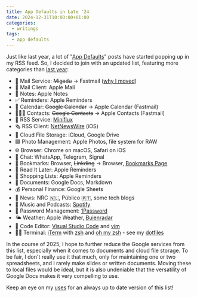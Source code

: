```yaml
---
title: App Defaults in Late '24
date: 2024-12-31T10:00:00+01:00
categories:
  - writings
tags:
  - app defaults
---
```


Just like last year, a lot of "[App Defaults](https://defaults.rknight.me/)" posts have started popping up in my RSS feed. So, I decided to join with an updated list, featuring more categories than [last year](/2023/11/08/app-defaults/):

- 📮 Mail Service: ~~Migadu~~ → Fastmail ([why I moved](/2024/01/02/moving-to-fastmail/))
- 📨 Mail Client: Apple Mail
- 📝 Notes: Apple Notes
- ✅ Reminders: Apple Reminders
- 📆 Calendar: ~~Google Calendar~~ → Apple Calendar (Fastmail)
- 🙍🏻‍♂️ Contacts: ~~Google Contacts~~ → Apple Contacts (Fastmail)
- 📖 RSS Service: [Miniflux](https://miniflux.app/)
- 🗞️ RSS Client: [NetNewsWire](https://netnewswire.com/) (iOS)
- 📁 Cloud File Storage: iCloud, Google Drive
- 🟦 Photo Management: Apple Photos, file system for RAW
- 🌐 Browser: Chrome on macOS, Safari on iOS
- 💬 Chat: WhatsApp, Telegram, Signal
- 🔖 Bookmarks: Browser, ~~Linkding~~ → Browser, [Bookmarks Page](/bookmarks/)
- 📑 Read It Later: Apple Reminders
- 🛒 Shopping Lists: Apple Reminders
- 📄 Documents: Google Docs, Markdown
- 💰 Personal Finance: Google Sheets
- 📰 News: NRC 🇳🇱, Público 🇵🇹, some tech blogs
- 🎵 Music and Podcasts: [Spotify](https://spotify.com/)
- 🔐 Password Management: [1Password](https://1password.com/)
- 🌤️ Weather: Apple Weather, [Buienradar](https://www.buienradar.nl/)
- 🧮 Code Editor: [Visual Studio Code](https://code.visualstudio.com/) and [vim](https://www.vim.org/)
- 👨‍💻 Terminal: [iTerm](https://iterm2.com/) with [zsh](https://en.wikipedia.org/wiki/Z_shell) and [oh my zsh](https://ohmyz.sh/) - see my [dotfiles](https://github.com/hacdias/dotfiles)

In the course of 2025, I hope to further reduce the Google services from this list, especially when it comes to documents and cloud file storage. To be fair, I don't really use it that much, only for maintaining one or two spreadsheets, and I rarely make slides or written documents. Moving these to local files would be ideal, but it is also undeniable that the versatility of Google Docs makes it very compelling to use.

Keep an eye on my [uses](/uses/#software) for an always up to date version of this list!
